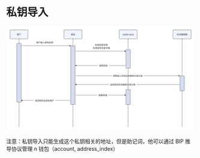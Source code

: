 # 私钥导入

![img.png](../images/decentralized-wallet-15.png)

注意：私钥导入只能生成这个私钥相关的地址，但是助记词，他可以通过 BIP 推导协议管理 n 钱包（account, address_index）